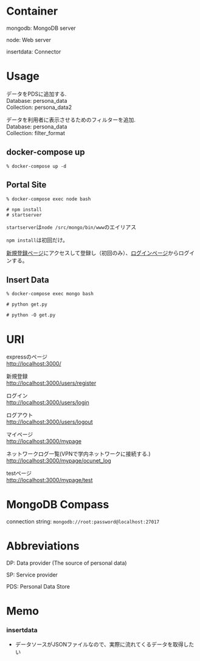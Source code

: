 # Container

mongodb: MongoDB server

node: Web server

insertdata: Connector

# Usage

データをPDSに追加する.  
Database: persona_data  
Collection: persona_data2

データを利用者に表示させるためのフィルターを追加.  
Database: persona_data  
Collection: filter_format  

## docker-compose up

```:コンテナの立ち上げ
% docker-compose up -d
```

## Portal Site

```:実行中のコンテナに入る
% docker-compose exec node bash
```

```:サーバの実行
# npm install
# startserver
```

`startserver`は`node /src/mongo/bin/www`のエイリアス

`npm install`は初回だけ。

[新規登録ページ](http://localhost:3000/users/register)にアクセスして登録し（初回のみ）、[ログインページ](http://localhost:3000/users/login)からログインする。

## Insert Data

```:実行中のコンテナに入る
% docker-compose exec mongo bash
```

```:コネクタの動作確認(テスト)
# python get.py
```

```:mongodbにjsonファイルから得たデータを格納
# python -O get.py
```

# URI

expressのページ  
[http://localhost:3000/](http://localhost:3000/)

新規登録  
[http://localhost:3000/users/register](http://localhost:3000/users/register)

ログイン  
[http://localhost:3000/users/login](http://localhost:3000/users/login)

ログアウト  
[http://localhost:3000/users/logout](http://localhost:3000/users/logout)

マイページ  
[http://localhost:3000/mypage](http://localhost:3000/mypage)

ネットワークログ一覧(VPNで学内ネットワークに接続する.)  
[http://localhost:3000/mypage/ocunet_log](http://localhost:3000/mypage/ocunet_log)

testページ  
[http://localhost:3000/mypage/test](http://localhost:3000/mypage/test)


# MongoDB Compass

connection string: `mongodb://root:password@localhost:27017`

# Abbreviations

DP: Data provider (The source of personal data)

SP: Service provider

PDS: Personal Data Store

# Memo

### insertdata
- データソースがJSONファイルなので、実際に流れてくるデータを取得したい
